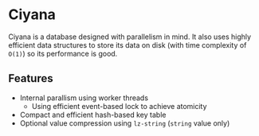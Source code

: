 # Ciyana

Ciyana is a database designed with parallelism in mind. It also uses highly efficient data structures to store its data on disk (with time complexity of `O(1)`) so its performance is good.

## Features

-   Internal parallism using worker threads
    -   Using efficient event-based lock to achieve atomicity
-   Compact and efficient hash-based key table
-   Optional value compression using `lz-string` (`string` value only)
